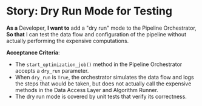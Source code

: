 # Story: Dry Run Mode for Testing

**As a** Developer,
**I want to** add a "dry run" mode to the Pipeline Orchestrator,
**So that** I can test the data flow and configuration of the pipeline without actually performing the expensive computations.

**Acceptance Criteria**:
- The `start_optimization_job()` method in the Pipeline Orchestrator accepts a `dry_run` parameter.
- When `dry_run` is `True`, the orchestrator simulates the data flow and logs the steps that would be taken, but does not actually call the expensive methods in the Data Access Layer and Algorithm Runner.
- The dry run mode is covered by unit tests that verify its correctness.
